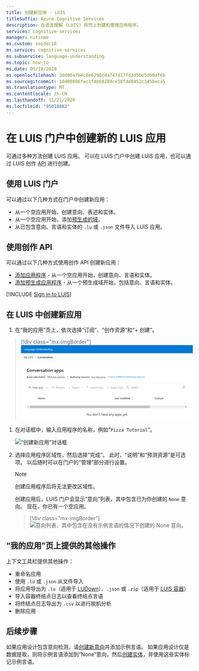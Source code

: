 ```yaml
---
title: 创建新应用 - LUIS
titleSuffix: Azure Cognitive Services
description: 在语言理解 (LUIS) 网页上创建和管理应用程序。
services: cognitive-services
manager: nitinme
ms.custom: seodec18
ms.service: cognitive-services
ms.subservice: language-understanding
ms.topic: how-to
ms.date: 05/18/2020
ms.openlocfilehash: 2dd06a7b4c8e6296cda747d17fd3d5be5db0af6b
ms.sourcegitcommit: 10d00006fec1f4b69289ce18fdd0452c3458eca5
ms.translationtype: MT
ms.contentlocale: zh-CN
ms.lasthandoff: 11/21/2020
ms.locfileid: "95018882"
---
```

# <a name="create-a-new-luis-app-in-the-luis-portal"></a>在 LUIS 门户中创建新的 LUIS 应用
可通过多种方法创建 LUIS 应用。 可以在 LUIS 门户中创建 LUIS 应用，也可以通过 LUIS 创作 [API](developer-reference-resource.md) 进行创建。

## <a name="using-the-luis-portal"></a>使用 LUIS 门户

可以通过以下几种方式在门户中创建新应用：

* 从一个空应用开始，创建意向、表述和实体。
* 从一个空应用开始，添加[预生成的域](./howto-add-prebuilt-models.md)。
* 从已包含意向、言语和实体的 `.lu` 或 `.json` 文件导入 LUIS 应用。

## <a name="using-the-authoring-apis"></a>使用创作 API
可以通过以下几种方式使用创作 API 创建新应用：

* [添加应用程序](https://westeurope.dev.cognitive.microsoft.com/docs/services/luis-programmatic-apis-v3-0-preview/operations/5890b47c39e2bb052c5b9c2f) - 从一个空应用开始，创建意向、言语和实体。
* [添加预生成应用程序](https://westeurope.dev.cognitive.microsoft.com/docs/services/luis-programmatic-apis-v3-0-preview/operations/59104e515aca2f0b48c76be5) - 从一个预生成域开始，包括意向、言语和实体。


<a name="export-app"></a>
<a name="import-new-app"></a>
<a name="delete-app"></a>


[!INCLUDE [Sign in to LUIS](./includes/sign-in-process.md)]

## <a name="create-new-app-in-luis"></a>在 LUIS 中创建新应用

1. 在“我的应用”页上，依次选择“订阅”、“创作资源”和“+ 创建”。 

> [!div class="mx-imgBorder"]
> ![LUIS 应用列表](./media/create-app-in-portal.png)

1. 在对话框中，输入应用程序的名称，例如“`Pizza Tutorial`”。

    ![“创建新应用”对话框](./media/create-pizza-tutorial-app-in-portal.png)

1. 选择应用程序区域性，然后选择“完成”。 此时，“说明”和“预测资源”是可选项。 以后随时可以在门户的“管理”部分进行设置。

    > [!NOTE]
    > 创建应用程序后将无法更改区域性。

    创建应用后，LUIS 门户会显示“意向”列表，其中包含已为你创建的 `None` 意向。 现在，你已有一个空应用。

    > [!div class="mx-imgBorder"]
    > ![意向列表，其中包含在没有示例言语的情况下创建的 None 意向。](media/pizza-tutorial-new-app-empty-intent-list.png)

## <a name="other-actions-available-on-my-apps-page"></a>“我的应用”页上提供的其他操作

上下文工具栏提供其他操作：

* 重命名应用
* 使用 `.lu` 或 `.json` 从文件导入
* 将应用导出为 `.lu`（适用于 [LUDown](https://github.com/microsoft/botbuilder-tools/tree/master/packages/Ludown)）、`.json` 或 `.zip`（适用于 [LUIS 容器](luis-container-howto.md)）
* 导入容器终结点日志以查看终结点言语
* 将终结点日志导出为 `.csv` 以进行脱机分析
* 删除应用

## <a name="next-steps"></a>后续步骤

如果应用设计包含意向检测，请[创建新意向](luis-how-to-add-intents.md)并添加示例言语。 如果应用设计仅是数据提取，则将示例言语添加到“None”意向，然后[创建实体](./luis-how-to-add-entities.md)，并使用这些实体标记示例言语。